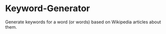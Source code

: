 # Keyword-Generator
Generate keywords for a word (or words) based on Wikipedia articles about them.
